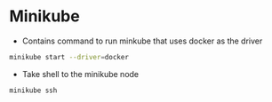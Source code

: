 # Minikube
- Contains command to run minkube that uses docker as the driver
```bash
minikube start --driver=docker
```
- Take shell to the minikube node
```bash
minikube ssh
```
